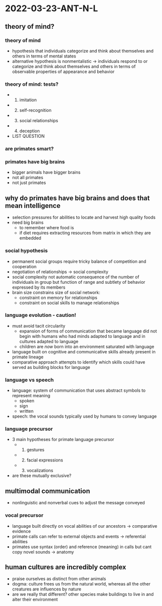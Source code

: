 # 2022-03-23-ANT-N-L
## theory of mind?
### theory of mind
- hypothesis that individuals categorize and think about themselves and  others in terms of mental states
- alternative hypothesis is nonmentalistic -> individuals respond to or categorize and think about themselves and others in terms of observable properties of appearance and behavior
### theory of mind: tests?
- 1. imitation
- 2. self-recognition
- 3. social relationships
- 4. deception
- LIST QUESTION
### are primates smart?
### primates have big brains
- bigger animals have bigger brains
- not all primates
- not just primates
## why do primates have big brains and does that mean intelligence
- selection pressures for abilities to locate and harvest high quality foods
- need big brains
  - to remember where food is
  - if diet requires extracting resources from matrix in which they are embedded
### social hypothesis
- permanent social groups require tricky balance of competition and cooperation
- negotiation of relationships -> social complexity
- social complexity not automatic consequence of the number of individuals in group but function of range and subtlety of behavior expressed by its members
- brain size constrains size of social network:
  - constraint on memory for relationships
  - constraint on social skills to manage relationships
### language evolution - caution!
- must avoid tacit circularity
  - expansion of forms of communication that became language did not begin with humans who had minds adapted to language and in cultures adapted to language
  - children are *now* born into an environment saturated with language
- language built on cognitive and communicative skills already present in primate lineage
- comparative approach attempts to identify which skills could have served as building blocks for language
### language vs speech
- language: system of communication that uses abstract symbols to represent meaning
  - spoken
  - sign
  - written
- speech: the vocal sounds typically used by humans to convey language
### language precursor
- 3 main hypotheses for primate language precursor
  - 1. gestures
  - 2. facial expressions
  - 3. vocalizations
- are these mutually exclusive?
## multimodal communication
- nonlinguistic and nonverbal cues to adjust the message conveyed
### vocal precursor
- language built directly on vocal abilities of our ancestors -> comparative evidence
- primate calls can refer to external objects and events -> referential abilities
- primates use syntax (order) and reference (meaning) in calls but cant copy novel sounds -> anatomy
## human cultures are incredibly complex
- praise ourselves as distinct from other animals
- dogma: culture frees us from the natural world, whereas all the other creatures are influences by nature
- are we really that different? other species make buildings to live in and alter their environment
